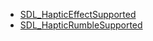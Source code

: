 <!-- BEGIN CATEGORY LIST -->
- [SDL_HapticEffectSupported](SDL_HapticEffectSupported)
- [SDL_HapticRumbleSupported](SDL_HapticRumbleSupported)
<!-- END CATEGORY LIST -->
